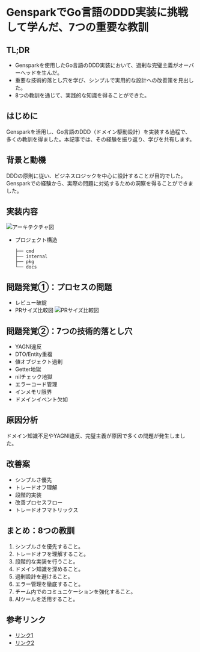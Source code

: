 # GensparkでGo言語のDDD実装に挑戦して学んだ、7つの重要な教訓

## TL;DR
- Gensparkを使用したGo言語のDDD実装において、過剰な完璧主義がオーバーヘッドを生んだ。
- 重要な技術的落とし穴を学び、シンプルで実用的な設計への改善策を見出した。
- 8つの教訓を通じて、実践的な知識を得ることができた。

## はじめに
Gensparkを活用し、Go言語のDDD（ドメイン駆動設計）を実装する過程で、多くの教訓を得ました。本記事では、その経験を振り返り、学びを共有します。

## 背景と動機
DDDの原則に従い、ビジネスロジックを中心に設計することが目的でした。Gensparkでの経験から、実際の問題に対処するための洞察を得ることができました。

## 実装内容
![アーキテクチャ図](path/to/architecture_diagram.png)

- プロジェクト構造
  ```
  ├── cmd
  ├── internal
  ├── pkg
  └── docs
  ```

## 問題発覚①：プロセスの問題
- レビュー破綻
- PRサイズ比較図
  ![PRサイズ比較図](path/to/pr_size_comparison.png)

## 問題発覚②：7つの技術的落とし穴
- YAGNI違反
- DTO/Entity重複
- 値オブジェクト過剰
- Getter地獄
- nilチェック地獄
- エラーコード管理
- インメモリ限界
- ドメインイベント欠如

## 原因分析
ドメイン知識不足やYAGNI違反、完璧主義が原因で多くの問題が発生しました。

## 改善案
- シンプルさ優先
- トレードオフ理解
- 段階的実装
- 改善プロセスフロー
- トレードオフマトリックス

## まとめ：8つの教訓
1. シンプルさを優先すること。
2. トレードオフを理解すること。
3. 段階的な実装を行うこと。
4. ドメイン知識を深めること。
5. 過剰設計を避けること。
6. エラー管理を徹底すること。
7. チーム内でのコミュニケーションを強化すること。
8. AIツールを活用すること。

## 参考リンク
- [リンク1](https://example.com)
- [リンク2](https://example.com)